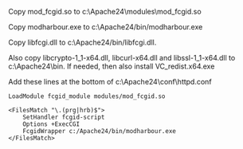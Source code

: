 Copy mod_fcgid.so to c:\Apache24\modules\mod_fcgid.so

Copy modharbour.exe to c:\Apache24/bin/modharbour.exe

Copy libfcgi.dll to c:\Apache24/bin/libfcgi.dll. 

Also copy libcrypto-1_1-x64.dll, libcurl-x64.dll and libssl-1_1-x64.dll to c:\Apache24\bin.
If needed, then also install VC_redist.x64.exe

Add these lines at the bottom of c:\Apache24\conf\httpd.conf

```
LoadModule fcgid_module modules/mod_fcgid.so

<FilesMatch "\.(prg|hrb)$">
    SetHandler fcgid-script
    Options +ExecCGI
    FcgidWrapper c:/Apache24/bin/modharbour.exe
</FilesMatch>
```
